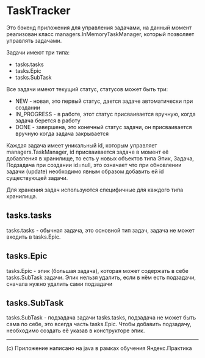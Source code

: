 # TaskTracker

Это бэкенд приложения для управления задачами, на данный момент реализован класс managers.InMemoryTaskManager, который позволяет
управлять задачами.

Задачи имеют три типа:

* tasks.tasks
* tasks.Epic
* tasks.SubTask

Все задачи имеют текущий статус, статусов может быть три:

* NEW - новая, это первый статус, дается задаче автоматически при создании
* IN_PROGRESS - в работе, этот статус присваивается вручную, когда задача берется в работу
* DONE - завершена, это конечный статус задачи, он присваивается вручную когда задача закрывается

Каждая задача имеет уникальный id, которым управляет managers.TaskManager, id присваивается задаче в момент её добавления в
хранилище, то есть у новых объектов типа Эпик, Задача, Подзадача при создании id=null, это означает что при обновлении
задачи (update) необходимо явным образом добавить ей id существующей задачи.

Для хранения задач используются специфичные для каждого типа хранилища.

## tasks.tasks

tasks.tasks - обычная задача, это основной тип задач, задача не может входить в tasks.Epic.

## tasks.Epic

tasks.Epic - эпик (большая задача), которая может содержать в себе tasks.SubTask задачи.
Эпик нельзя удалить, если в нём есть подзадачи, сначала нужно удалить сами подзадачи

## tasks.SubTask

tasks.SubTask - подзадача задачи tasks.tasks, подзадача не может быть сама по себе, это всегда часть tasks.Epic.
Чтобы добавить подзадачу, необходимо создать её указав в конструкторе эпик.


___
(с) Приложение написано на java в рамках обучения Яндекс.Практика